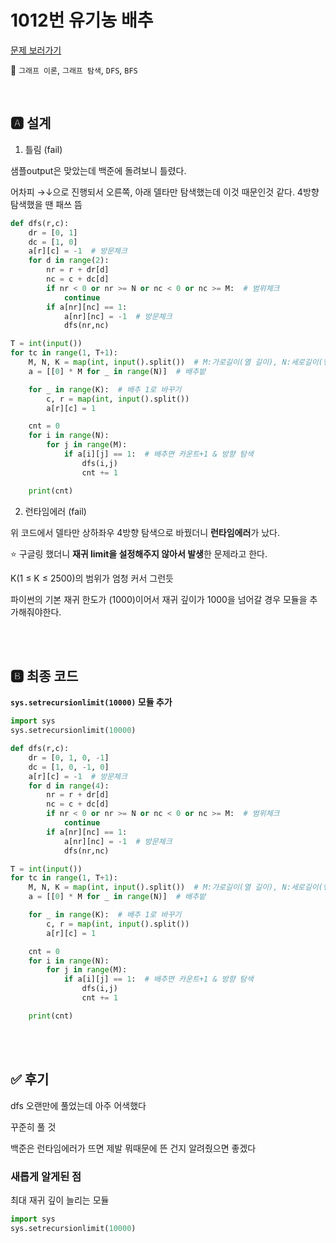 # 1012번 유기농 배추

[문제 보러가기](https://www.acmicpc.net/problem/1012)

🚩 `그래프 이론`, `그래프 탐색`, `DFS`, `BFS`

<br>

## 🅰 설계

1. 틀림 (fail)

샘플output은 맞았는데 백준에 돌려보니 틀렸다.

어차피 →↓으로 진행되서 오른쪽, 아래 델타만 탐색했는데 이것 때문인것 같다. 4방향 탐색했을 땐 패쓰 뜸

```python
def dfs(r,c):
    dr = [0, 1]
    dc = [1, 0]
    a[r][c] = -1  # 방문체크
    for d in range(2):
        nr = r + dr[d]
        nc = c + dc[d]
        if nr < 0 or nr >= N or nc < 0 or nc >= M:  # 범위체크
            continue
        if a[nr][nc] == 1:
            a[nr][nc] = -1  # 방문체크
            dfs(nr,nc)

T = int(input())
for tc in range(1, T+1):
    M, N, K = map(int, input().split())  # M:가로길이(열 길이), N:세로길이(행 길이), K:배추개수
    a = [[0] * M for _ in range(N)]  # 배추밭

    for _ in range(K):  # 배추 1로 바꾸기
        c, r = map(int, input().split())
        a[r][c] = 1

    cnt = 0
    for i in range(N):
        for j in range(M):
            if a[i][j] == 1:  # 배추면 카운트+1 & 방향 탐색
                dfs(i,j)
                cnt += 1

    print(cnt)
```

2. 런타임에러 (fail)

위 코드에서 델타만 상하좌우 4방향 탐색으로 바꿨더니 **런타임에러**가 났다.

⭐ 구글링 했더니 **재귀 limit을 설정해주지 않아서 발생**한 문제라고 한다. 

K(1 ≤ K ≤ 2500)의 범위가 엄청 커서 그런듯

파이썬의 기본 재귀 한도가 (1000)이어서 재귀 깊이가 1000을 넘어갈 경우 모듈을 추가해줘야한다.

<br><br>

## 🅱 최종 코드

**`sys.setrecursionlimit(10000)` 모듈 추가**

```python
import sys
sys.setrecursionlimit(10000)

def dfs(r,c):
    dr = [0, 1, 0, -1]
    dc = [1, 0, -1, 0]
    a[r][c] = -1  # 방문체크
    for d in range(4):
        nr = r + dr[d]
        nc = c + dc[d]
        if nr < 0 or nr >= N or nc < 0 or nc >= M:  # 범위체크
            continue
        if a[nr][nc] == 1:
            a[nr][nc] = -1  # 방문체크
            dfs(nr,nc)

T = int(input())
for tc in range(1, T+1):
    M, N, K = map(int, input().split())  # M:가로길이(열 길이), N:세로길이(행 길이), K:배추개수
    a = [[0] * M for _ in range(N)]  # 배추밭

    for _ in range(K):  # 배추 1로 바꾸기
        c, r = map(int, input().split())
        a[r][c] = 1

    cnt = 0
    for i in range(N):
        for j in range(M):
            if a[i][j] == 1:  # 배추면 카운트+1 & 방향 탐색
                dfs(i,j)
                cnt += 1

    print(cnt)
```

<br><br>

## ✅ 후기

dfs 오랜만에 풀었는데 아주 어색했다

꾸준히 풀 것

백준은 런타임에러가 뜨면 제발 뭐때문에 뜬 건지 알려줬으면 좋겠다

### 새롭게 알게된 점

 최대 재귀 깊이 늘리는 모듈

```python
import sys 
sys.setrecursionlimit(10000)
```